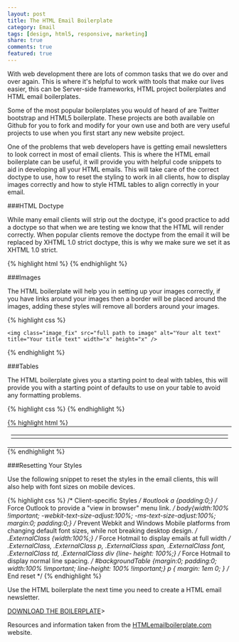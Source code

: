 ```yaml
---
layout: post
title: The HTML Email Boilerplate
category: Email
tags: [design, html5, responsive, marketing]
share: true
comments: true
featured: true
---
```

With web development there are lots of common tasks that we do over and over again. This is where it's helpful to work with tools that make our lives easier, this can be Server-side frameworks, HTML project boilerplates and HTML email boilerplates. 

Some of the most popular boilerplates you would of heard of are Twitter bootstrap and HTML5 boilerplate. These projects are both available on Github for you to fork and modify for your own use and both are very useful projects to use when you first start any new website project.

One of the problems that web developers have is getting email newsletters to look correct in most of email clients. This is where the HTML email boilerplate can be useful, it will provide you with helpful code snippets to aid in developing all your HTML emails. This will take care of the correct doctype to use, how to reset the styling to work in all clients, how to display images correctly and how to style HTML tables to align correctly in your email.



###HTML Doctype

While many email clients will strip out the doctype, it's good practice to add a doctype so that when we are testing we know that the HTML will render correctly. When popular clients remove the doctype from the email it will be replaced by XHTML 1.0 strict doctype, this is why we make sure we set it as XHTML 1.0 strict.


{% highlight html %}
    <!DOCTYPE html PUBLIC "-//W3C//DTD XHTML 1.0 Strict//EN" "http://www.w3.org/TR/xhtml1/DTD/xhtml1-strict.dtd">
{% endhighlight %}


###Images

The HTML boilerplate will help you in setting up your images correctly, if you have links around your images then a border will be placed around the images, adding these styles will remove all borders around your images.


{% highlight css %} 
    <style>
      img {outline:none; text-decoration:none; -ms-interpolation-mode: bicubic;} 
      a img {border:none;} 
      .image_fix {display:block;}
    </style>

    <img class="image_fix" src="full path to image" alt="Your alt text" title="Your title text" width="x" height="x" />
 {% endhighlight %}


###Tables

The HTML boilerplate gives you a starting point to deal with tables, this will provide you with a starting point of defaults to use on your table to avoid any formatting problems.



{% highlight css %} 
    <style>
    #backgroundTable {margin:0; padding:0; width:100% !important; line-height: 100% !important;}
    </style>
 {% endhighlight %}



{% highlight html %} 
    <table cellpadding="0" cellspacing="0" border="0" id="backgroundTable">
        <tr>
            <td>
                 <table cellpadding="0" cellspacing="0" border="0" align="center">
                     <tr>
                          <td width="200" valign="top"></td>
                          <td width="200" valign="top"></td>
                          <td width="200" valign="top"></td>
                    </tr>
                </table> 
            </td>
        </tr>
    </table>
 {% endhighlight %}




###Resetting Your Styles

Use the following snippet to reset the styles in the email clients, this will also help with font sizes on mobile devices.


{% highlight css %} 
    /* Client-specific Styles */
    #outlook a {padding:0;} /* Force Outlook to provide a "view in browser" menu link. */
    body{width:100% !important; -webkit-text-size-adjust:100%; -ms-text-size-adjust:100%; margin:0; padding:0;} 
    /* Prevent Webkit and Windows Mobile platforms from changing default font sizes, while not breaking desktop design. */ 
    .ExternalClass {width:100%;} /* Force Hotmail to display emails at full width */  
    .ExternalClass, .ExternalClass p, .ExternalClass span, .ExternalClass font, .ExternalClass td, .ExternalClass div {line-     height: 100%;} /* Force Hotmail to display normal line spacing. */
    #backgroundTable {margin:0; padding:0; width:100% !important; line-height: 100% !important;}
    p { margin: 1em 0; }
    /* End reset */
 {% endhighlight %}



Use the HTML boilerplate the next time you need to create a HTML email newsletter.


[DOWNLOAD THE BOILERPLATE](https://github.com/seanpowell/Email-Boilerplate/zipball/master)>



<script src="https://gist.github.com/roachhd/12f0ba1aa6fed83033d8.js"></script>


Resources and information taken from the [HTMLemailboilerplate.com](http://htmlemailboilerplate.com/) website.
